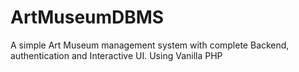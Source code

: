 # ArtMuseumDBMS
A simple Art Museum management system with complete Backend, authentication and Interactive UI.
Using Vanilla PHP
